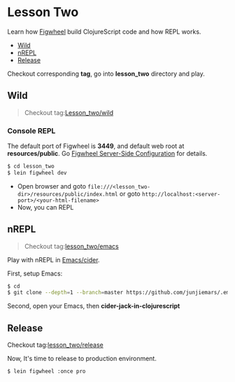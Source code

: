 # Lesson Two
Learn how [Figwheel](https://github.com/bhauman/lein-figwheel) build ClojureScript code and how REPL works. 

* [Wild](#wild)
* [nREPL](#nrepl)
* [Release](#release)

Checkout corresponding **tag**, go into **lesson_two** directory and play.


## Wild
> Checkout tag:[Lesson_two/wild](https://github.com/junjiemars/clojurescript_lessons/tree/lesson_two/wild)

### Console REPL
The default port of Figwheel is **3449**, and default web root at **resources/public**. 
Go [Figwheel Server-Side Configuration](https://github.com/bhauman/lein-figwheel#figwheel-server-side-configuration) for details.

```sh
$ cd lesson_two
$ lein figwheel dev
```
* Open browser and goto ```file:///<lesson_two-dir>/resources/public/index.html``` or
goto ```http://localhost:<server-port>/<your-html-filename>```
* Now, you can REPL


## nREPL
> Checkout tag:[lesson_two/emacs](https://github.com/junjiemars/clojurescript_lessons/tree/lesson_two/emacs)

Play with nREPL in [Emacs/cider](https://github.com/bhauman/lein-figwheel/wiki/Using-the-Figwheel-REPL-within-NRepl#integration-with-emacscider).

First, setup Emacs:
```sh
$ cd
$ git clone --depth=1 --branch=master https://github.com/junjiemars/.emacs.d.git
```

Second, open your Emacs, then **cider-jack-in-clojurescript**


## Release
Checkout tag:[lesson_two/release](https://github.com/junjiemars/clojurescript_lessons/tree/lesson_two/release)

Now, It's time to release to production environment.

```sh
$ lein figwheel :once pro
```
